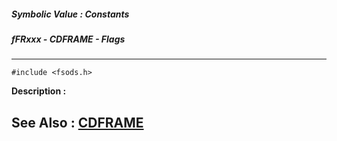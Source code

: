 ##### Symbolic Value : Constants
##### fFRxxx - CDFRAME - Flags
---
```
#include <fsods.h>
```
**Description :**



**See Also :**
[CDFRAME](/domino-c-api-docs/reference/Data/CDFRAME)
---
